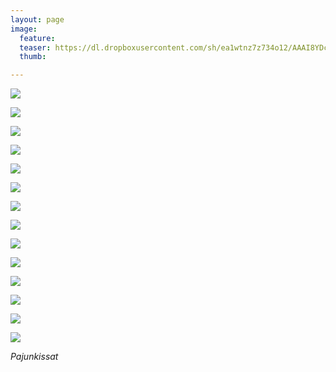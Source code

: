 ```yaml
---
layout: page
image:
  feature:
  teaser: https://dl.dropboxusercontent.com/sh/ea1wtnz7z734o12/AAAI8YDcDXXetMK8sL7DGYDua/luontokuvat/kev%C3%A4t/2/DS48387-245px.jpg
  thumb:

---
```


[![](https://dl.dropboxusercontent.com/sh/ea1wtnz7z734o12/AABtRDPFMN_EmJ3FkN-72qm0a/luontokuvat/kev%C3%A4t/2/DS48313-800px.jpg)](https://dl.dropboxusercontent.com/sh/ea1wtnz7z734o12/AABZxeBoBuzUryL6MIF4HlZYa/luontokuvat/kev%C3%A4t/2/DS48313.jpg)

[![](https://dl.dropboxusercontent.com/sh/ea1wtnz7z734o12/AACtGMaUoKe8w8wEYU49r4vYa/luontokuvat/kev%C3%A4t/2/DS48321-800px.jpg)](https://dl.dropboxusercontent.com/sh/ea1wtnz7z734o12/AAC2fi4ZZhcVQykIvOMJAy09a/luontokuvat/kev%C3%A4t/2/DS48321.jpg)

[![](https://dl.dropboxusercontent.com/sh/ea1wtnz7z734o12/AACR0vXQNnJ9hE1DbQNKPlDKa/luontokuvat/kev%C3%A4t/2/DS48374-800px.jpg)](https://dl.dropboxusercontent.com/sh/ea1wtnz7z734o12/AABZ_3VsJ5gcAhnjOJoKkxdAa/luontokuvat/kev%C3%A4t/2/DS48374.jpg)

[![](https://dl.dropboxusercontent.com/sh/ea1wtnz7z734o12/AABeiohtTs9v4b5ejMre5ZdHa/luontokuvat/kev%C3%A4t/2/DS48379-800px.jpg)](https://dl.dropboxusercontent.com/sh/ea1wtnz7z734o12/AACrg9nxVPoOi_Bp_Bj3hUMMa/luontokuvat/kev%C3%A4t/2/DS48379.jpg)

[![](https://dl.dropboxusercontent.com/sh/ea1wtnz7z734o12/AAAl2jBb5BZ6hJBksl0t7s-Ma/luontokuvat/kev%C3%A4t/2/DS48385-800px.jpg)](https://dl.dropboxusercontent.com/sh/ea1wtnz7z734o12/AADJ2AoY502QUZYHUIXs2BxWa/luontokuvat/kev%C3%A4t/2/DS48385.jpg)

[![](https://dl.dropboxusercontent.com/sh/ea1wtnz7z734o12/AADLTHYTNHuKXXPj3vV2D14Za/luontokuvat/kev%C3%A4t/2/DS48387-800px.jpg)](https://dl.dropboxusercontent.com/sh/ea1wtnz7z734o12/AAAum2lQHAD3fV1OCKzzFiQ8a/luontokuvat/kev%C3%A4t/2/DS48387.jpg)

[![](https://dl.dropboxusercontent.com/sh/ea1wtnz7z734o12/AAB87NiZ7Sxbot-p1u93RrWya/luontokuvat/kev%C3%A4t/2/DS48367-800px.jpg)](https://dl.dropboxusercontent.com/sh/ea1wtnz7z734o12/AAD25vv3KwmZZd-aV7EN1rFVa/luontokuvat/kev%C3%A4t/2/DS48367.jpg)

[![](https://dl.dropboxusercontent.com/sh/ea1wtnz7z734o12/AACQMsqDKuK3NJggq-e46Bkva/luontokuvat/kev%C3%A4t/2/DS48371-800px.jpg)](https://dl.dropboxusercontent.com/sh/ea1wtnz7z734o12/AACqLCrc7bnGg9nEApxU_IGEa/luontokuvat/kev%C3%A4t/2/DS48371.jpg)

[![](https://dl.dropboxusercontent.com/sh/ea1wtnz7z734o12/AAB09iyCeMs3xDk0K_aDO6PJa/luontokuvat/kev%C3%A4t/2/DS48325-800px.jpg)](https://dl.dropboxusercontent.com/sh/ea1wtnz7z734o12/AAAEjSKJiXHCMrWKLI_Ov-0Sa/luontokuvat/kev%C3%A4t/2/DS48325.jpg)

[![](https://dl.dropboxusercontent.com/sh/ea1wtnz7z734o12/AAAQPJczEhzimcECoBvJT-K_a/luontokuvat/kev%C3%A4t/2/DS48412-800px.jpg)](https://dl.dropboxusercontent.com/sh/ea1wtnz7z734o12/AAAWn9JZIQnvQYjksyAP_WkEa/luontokuvat/kev%C3%A4t/2/DS48412.jpg)

[![](https://dl.dropboxusercontent.com/sh/ea1wtnz7z734o12/AACowDiScQU8WS84Ju-oAkhfa/luontokuvat/kev%C3%A4t/2/DS48414-800px.jpg)](https://dl.dropboxusercontent.com/sh/ea1wtnz7z734o12/AAC30-RqamtvxxUj3YLGNQiWa/luontokuvat/kev%C3%A4t/2/DS48414.jpg)

[![](https://dl.dropboxusercontent.com/sh/ea1wtnz7z734o12/AAB4_MWk0_auttjfmtrV3_GEa/luontokuvat/kev%C3%A4t/2/DS48422-800px.jpg)](https://dl.dropboxusercontent.com/sh/ea1wtnz7z734o12/AAC1UPFnbvYvxAoKS-yBTfPVa/luontokuvat/kev%C3%A4t/2/DS48422.jpg)

[![](https://dl.dropboxusercontent.com/sh/ea1wtnz7z734o12/AABnxcdldCnE8iz4v6lOv29za/luontokuvat/kev%C3%A4t/2/DS48425-800px.jpg)](https://dl.dropboxusercontent.com/sh/ea1wtnz7z734o12/AACcVdLqbKkMc7f_4IO_Va0Wa/luontokuvat/kev%C3%A4t/2/DS48425.jpg)

[![](https://dl.dropboxusercontent.com/sh/ea1wtnz7z734o12/AACynGWKsJDPSinCxQcp9UjQa/luontokuvat/kev%C3%A4t/2/DS48427-800px.jpg)](https://dl.dropboxusercontent.com/sh/ea1wtnz7z734o12/AABU0ZqD5vbfPzxWPBqibAB4a/luontokuvat/kev%C3%A4t/2/DS48427.jpg)

*Pajunkissat*
